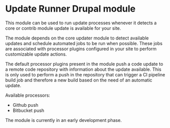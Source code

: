 # Update Runner Drupal module
This module can be used to run update processes whenever it detects a core or contrib module update is available for your site.

The module depends on the core updater module to detect available updates and schedule automated jobs to be run when possible. These jobs are associated with processor plugins configured in your site to perform customizable update actions.

The default processor plugins present in the module push a code update to a remote code repository with information about the update available. This is only used to perform a push in the repository that can trigger a CI pipeline build job and therefore a new build based on the need of an automatic update.

Available processors:
- Github push
- Bitbucket push

The module is currently in an early development phase.


